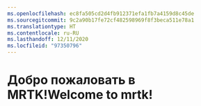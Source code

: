 ```yaml
---
ms.openlocfilehash: ec8fa505cd2d4fb912371efa1fb7a4159d8c45de
ms.sourcegitcommit: 9c2a90b17fe72cf482598969f8f3beca511e78a1
ms.translationtype: HT
ms.contentlocale: ru-RU
ms.lasthandoff: 12/11/2020
ms.locfileid: "97350796"
---
```

# <a name="welcome-to-mrtk"></a><span data-ttu-id="4797b-101">Добро пожаловать в MRTK!</span><span class="sxs-lookup"><span data-stu-id="4797b-101">Welcome to mrtk!</span></span>